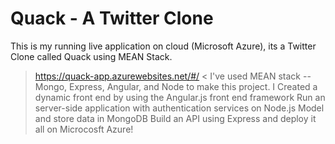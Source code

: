 
# Quack - A Twitter Clone
This is my running live application on cloud (Microsoft Azure), its a Twitter Clone called Quack using MEAN Stack.
> https://quack-app.azurewebsites.net/#/ <
I've used MEAN stack -- Mongo, Express, Angular, and Node to make this project.
I Created a dynamic front end by using the Angular.js front end framework Run an server-side application with authentication services on Node.js Model and store data in MongoDB Build an API using Express and deploy it all on Microcosft Azure!
